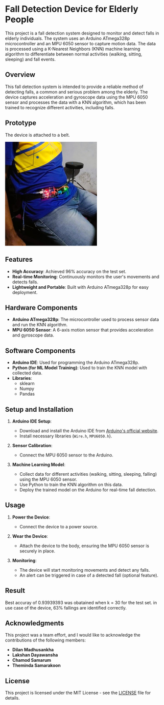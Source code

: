 # Fall Detection Device for Elderly People

This project is a fall detection system designed to monitor and detect falls in elderly individuals. The system uses an Arduino ATmega328p microcontroller and an MPU 6050 sensor to capture motion data. The data is processed using a K-Nearest Neighbors (KNN) machine learning algorithm to differentiate between normal activities (walking, sitting, sleeping) and fall events.

## Overview

This fall detection system is intended to provide a reliable method of detecting falls, a common and serious problem among the elderly. The device captures acceleration and gyroscope data using the MPU 6050 sensor and processes the data with a KNN algorithm, which has been trained to recognize different activities, including falls.

## Prototype

The device is attached to a belt.

<img src="Picture1.jpg" alt="Fall Detection Device" width="300"/>

## Features

- **High Accuracy**: Achieved 96% accuracy on the test set.
- **Real-time Monitoring**: Continuously monitors the user's movements and detects falls.
- **Lightweight and Portable**: Built with Arduino ATmega328p for easy deployment.

  

## Hardware Components

- **Arduino ATmega328p**: The microcontroller used to process sensor data and run the KNN algorithm.
- **MPU 6050 Sensor**: A 6-axis motion sensor that provides acceleration and gyroscope data.


## Software Components

- **Arduino IDE**: Used for programming the Arduino ATmega328p.
- **Python (for ML Model Training)**: Used to train the KNN model with collected data.
- **Libraries**:
  - sklearn
  - Numpy
  - Pandas

## Setup and Installation

1. **Arduino IDE Setup**:
   - Download and install the Arduino IDE from [Arduino's official website](https://www.arduino.cc/en/software).
   - Install necessary libraries (`Wire.h`, `MPU6050.h`).

2. **Sensor Calibration**:
   - Connect the MPU 6050 sensor to the Arduino.

3. **Machine Learning Model**:
   - Collect data for different activities (walking, sitting, sleeping, falling) using the MPU 6050 sensor.
   - Use Python to train the KNN algorithm on this data.
   - Deploy the trained model on the Arduino for real-time fall detection.

## Usage

1. **Power the Device**:
   - Connect the device to a power source.
   
2. **Wear the Device**:
   - Attach the device to the body, ensuring the MPU 6050 sensor is securely in place.

3. **Monitoring**:
   - The device will start monitoring movements and detect any falls.
   - An alert can be triggered in case of a detected fall (optional feature).
     
## Result
  Best accuray of 0.93939393 was obatained when k = 30 for the test set. in use case of the device, 63% fallings are identified correctly.


## Acknowledgments

This project was a team effort, and I would like to acknowledge the contributions of the following members:

- **Dilan Madhusankha**
- **Lakshan Dayawansha**
- **Chamod Samarum**
- **Theminda Samarakoon**


## License

This project is licensed under the MIT License - see the [LICENSE](LICENSE) file for details.
